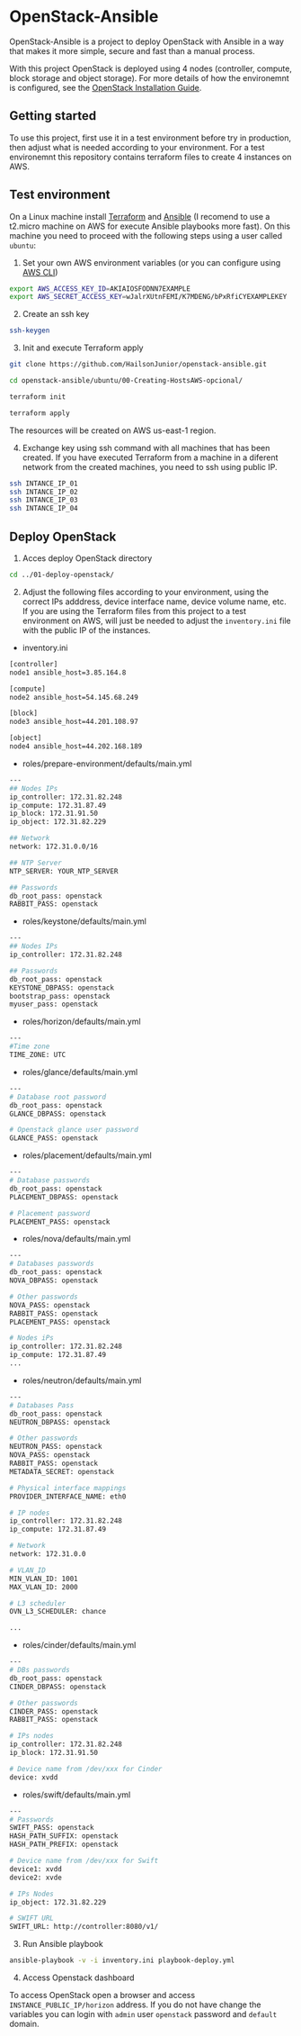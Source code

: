 # OpenStack-Ansible

OpenStack-Ansible is a project to deploy OpenStack with Ansible in a way that makes it more simple, secure and fast than a manual process.

With this project OpenStack is deployed using 4 nodes (controller, compute, block storage and object storage). For more details of how the environemnt is configured, see the [OpenStack Installation Guide](https://docs.openstack.org/install-guide/).

Getting started
------------
To use this project, first use it in a test environment before try in production, then adjust what is needed according to your environment. For a test environemnt this repository contains terraform files to create 4 instances on AWS.

Test environment
------------

On a Linux machine install [Terraform](https://learn.hashicorp.com/tutorials/terraform/install-cli) and [Ansible](https://docs.ansible.com/ansible/latest/installation_guide/intro_installation.html#installing-ansible-on-ubuntu) (I recomend to use a t2.micro machine on AWS for execute Ansible playbooks more fast). On this machine you need to proceed with the following steps using a user called ```ubuntu```:

1. Set your own AWS environment variables (or you can configure using [AWS CLI](https://docs.aws.amazon.com/cli/latest/userguide/getting-started-install.html))

```sh
export AWS_ACCESS_KEY_ID=AKIAIOSFODNN7EXAMPLE
export AWS_SECRET_ACCESS_KEY=wJalrXUtnFEMI/K7MDENG/bPxRfiCYEXAMPLEKEY
```
2. Create an ssh key

```bash
ssh-keygen
```

3. Init and execute Terraform apply

```bash
git clone https://github.com/HailsonJunior/openstack-ansible.git

cd openstack-ansible/ubuntu/00-Creating-HostsAWS-opcional/

terraform init

terraform apply
```
The resources will be created on AWS us-east-1 region.

4. Exchange key using ssh command with all machines that has been created. If you have executed Terraform from a machine in a diferent network from the created machines, you need to ssh using public IP.

```bash
ssh INTANCE_IP_01
ssh INTANCE_IP_02
ssh INTANCE_IP_03
ssh INTANCE_IP_04
```

Deploy OpenStack
------------

1. Acces deploy OpenStack directory

```bash
cd ../01-deploy-openstack/
```
2. Adjust the following files according to your environment, using the correct IPs adddress, device interface name, device volume name, etc. If you are using the Terraform files from this project to a test environment on AWS, will just be needed to adjust the ```inventory.ini``` file with the public IP of the instances.

- inventory.ini

```bash
[controller]
node1 ansible_host=3.85.164.8

[compute]
node2 ansible_host=54.145.68.249

[block]
node3 ansible_host=44.201.108.97

[object]
node4 ansible_host=44.202.168.189
```

- roles/prepare-environment/defaults/main.yml

```bash
---
## Nodes IPs
ip_controller: 172.31.82.248
ip_compute: 172.31.87.49
ip_block: 172.31.91.50
ip_object: 172.31.82.229

## Network 
network: 172.31.0.0/16

## NTP Server
NTP_SERVER: YOUR_NTP_SERVER

## Passwords
db_root_pass: openstack
RABBIT_PASS: openstack
```
- roles/keystone/defaults/main.yml

```bash
---
## Nodes IPs
ip_controller: 172.31.82.248

## Passwords
db_root_pass: openstack
KEYSTONE_DBPASS: openstack
bootstrap_pass: openstack
myuser_pass: openstack
```
- roles/horizon/defaults/main.yml

```bash
---
#Time zone
TIME_ZONE: UTC
```
- roles/glance/defaults/main.yml

```bash
---
# Database root password
db_root_pass: openstack
GLANCE_DBPASS: openstack

# Openstack glance user password
GLANCE_PASS: openstack
```
- roles/placement/defaults/main.yml

```bash
---
# Database passwords
db_root_pass: openstack
PLACEMENT_DBPASS: openstack

# Placement password
PLACEMENT_PASS: openstack
```
- roles/nova/defaults/main.yml

```bash
---
# Databases passwords
db_root_pass: openstack
NOVA_DBPASS: openstack

# Other passwords
NOVA_PASS: openstack
RABBIT_PASS: openstack
PLACEMENT_PASS: openstack

# Nodes iPs
ip_controller: 172.31.82.248
ip_compute: 172.31.87.49
...
```
- roles/neutron/defaults/main.yml

```bash
---
# Databases Pass
db_root_pass: openstack
NEUTRON_DBPASS: openstack

# Other passwords
NEUTRON_PASS: openstack
NOVA_PASS: openstack
RABBIT_PASS: openstack
METADATA_SECRET: openstack

# Physical interface mappings
PROVIDER_INTERFACE_NAME: eth0

# IP nodes
ip_controller: 172.31.82.248
ip_compute: 172.31.87.49

# Network
network: 172.31.0.0

# VLAN_ID
MIN_VLAN_ID: 1001
MAX_VLAN_ID: 2000

# L3 scheduler
OVN_L3_SCHEDULER: chance

...
```
- roles/cinder/defaults/main.yml

```bash
---
# DBs passwords
db_root_pass: openstack
CINDER_DBPASS: openstack

# Other passwords
CINDER_PASS: openstack
RABBIT_PASS: openstack

# IPs nodes
ip_controller: 172.31.82.248
ip_block: 172.31.91.50

# Device name from /dev/xxx for Cinder
device: xvdd
```
- roles/swift/defaults/main.yml

```bash
---
# Passwords
SWIFT_PASS: openstack
HASH_PATH_SUFFIX: openstack
HASH_PATH_PREFIX: openstack

# Device name from /dev/xxx for Swift
device1: xvdd
device2: xvde

# IPs Nodes
ip_object: 172.31.82.229

# SWIFT URL
SWIFT_URL: http://controller:8080/v1/
```
3. Run Ansible playbook

```bash
ansible-playbook -v -i inventory.ini playbook-deploy.yml
````
4. Access Openstack dashboard

To access OpenStack open a browser and access ```INSTANCE_PUBLIC_IP/horizon``` address. If you do not have change the variables you can login with ```admin``` user ```openstack``` password and ```default``` domain.
